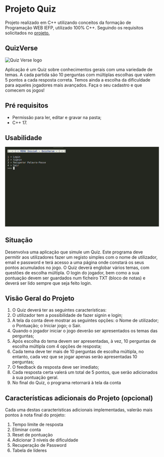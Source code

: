 # Projeto Quiz

Projeto realizado em C++ utilizando conceitos da formação de Programação WEB IEFP, utilizado 100% C++.
Seguindo os requisitos solicitados no [projeto.](#situação)

## QuizVerse


<img src="./docs/quizverselogo.gif" alt="Quiz Verse logo" width="540" height="503" />


  Aplicação é um Quiz sobre conhecimentos gerais com uma variedade de temas. A cada partida
são 10 perguntas com múltiplas escolhas que valem 5 pontos a cada resposta correta. Temos
ainda a escolha da dificuldade para aqueles jogadores mais avançados. Faça o seu cadastro
e que comecem os jogos!

## Pré requisitos

- Permissão para ler, editar e gravar na pasta;
- C++ 17.

## Usabilidade

![Quiz Verse usage](./docs/quizverse_usage.gif)

## Situação

  Desenvolva uma aplicação que simule um Quiz. Este programa deve permitir aos
utilizadores fazer um registo simples com o nome de utilizador, email e password e terá
acesso a uma página onde constará os seus pontos acumulados no jogo. O Quiz deverá
englobar vários temas, com questões de escolha múltipla. O login do jogador, bem como
a sua pontuação devem ser guardados num ficheiro TXT (bloco de notas) e deverá ser
lido sempre que seja feito login.

## Visão Geral do Projeto

1. O Quiz deverá ter as seguintes características:
2. O utilizador tem a possibilidade de fazer signin e login;
3. A tela da conta deve mostrar as seguintes opções:
o Nome de utilizador;
o Pontuação;
o Iniciar jogo;
o Sair.
4. Quando o jogador iniciar o jogo deverão ser apresentados os temas das
perguntas;
5. Após escolha do tema devem ser apresentadas, à vez, 10 perguntas de
escolha múltipla com 4 opções de resposta;
6. Cada tema deve ter mais de 10 perguntas de escolha múltipla, no entanto,
cada vez que se jogar apenas serão apresentadas 10 perguntas;
7. O feedback da resposta deve ser imediato;
8. Cada resposta certa valerá um total de 5 pontos, que serão adicionados à
sua pontuação geral.
9. No final do Quiz, o programa retornará à tela da conta

## Características adicionais do Projeto (opcional)

Cada uma destas características adicionais implementadas, valerão mais pontos
à nota final do projeto:

1. Tempo limite de resposta
2. Eliminar conta
3. Reset de pontuação
4. Adicionar 3 níveis de dificuldade
5. Recuperação de Password
6. Tabela de líderes
